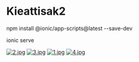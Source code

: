 # Kieattisak2

npm install @ionic/app-scripts@latest --save-dev

ionic serve

[![2.jpg](https://i.postimg.cc/yd1swpkY/2.jpg)](https://postimg.cc/hJ5kmrLH)
[![3.jpg](https://i.postimg.cc/d0vYyNRm/3.jpg)](https://postimg.cc/sMnqFcNv)
[![1.jpg](https://i.postimg.cc/4dqV8cxP/1.jpg)](https://postimg.cc/vg74Tc9x)
[![4.jpg](https://i.postimg.cc/hjZWNSkp/4.jpg)](https://postimg.cc/qhK53dM3)
